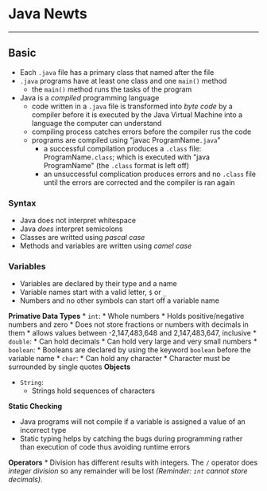 # Java Newts 
---
## Basic
* Each `.java` file has a primary class that named after the file
* `.java` programs have at least one class and one `main()` method
    * the `main()` method runs the tasks of the program
* Java is a _compiled_ programming language
    * code written in a `.java` file is transformed into _byte code_ by a compiler before it is executed by the Java Virtual Machine into a language the computer can understand
    * compiling process catches errors before the compiler rus the code
    * programs are compiled using "javac ProgramName`.java`"
        * a successful compilation produces a `.class` file: ProgramName`.class`; which is executed with "java ProgramName" (the `.class` format is left off)
        * an unsuccessful complication produces errors and no `.class` file until the errors are corrected and the compiler is ran again

### Syntax
* Java does not interpret whitespace
* Java _does_ interpret semicolons
* Classes are writted using _pascal case_
* Methods and variables are written using _camel case_

### Variables
* Variables are declared by their type and a name
* Variable names start with a valid letter, `$` or `_`
* Numbers and no other symbols can start off a variable name

__**Primative Data Types**__
    * `int`:
        * Whole numbers
        * Holds positive/negative numbers and zero
        * Does not store fractions or numbers with decimals in them
        * allows values between -2,147,483,648 and 2,147,483,647, inclusive
    * `double`:
        * Can hold decimals
        * Can hold very large and very small numbers
    * `boolean`:
        * Booleans are declared by using the keyword `boolean` before the variable name
    * `char`:
        * Can hold any character
        * Character must be surrounded by single quotes
__**Objects**__
* `String`:
    * Strings hold sequences of characters

__**Static Checking**__
 * Java programs will not compile if a variable is assigned a value of an incorrect type
 * Static typing helps by catching the bugs during programming rather than execution of code thus avoiding runtime errors

__**Operators**__
    * Division has different results with integers. The `/` operator does _integer division_ so any remainder will be lost _(Reminder: `int` cannot store decimals)_.


